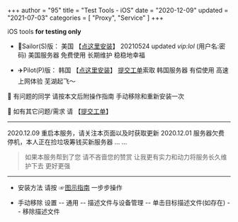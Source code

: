 +++
author = "95"
title = "Test Tools - iOS"
date = "2020-12-09"
updated = "2021-07-03"
categories = [
    "Proxy",
    "Service"
]
+++

iOS tools **for testing only**


- 🚢Sailor(S)版： 美国      【[点这里安装](http://go.000095.xyz/)】 20210524 updated *vip:lol* (用户名:密码)
美国服务器 免费使用 长期维护 稳稳地幸福

- ✈️Pilot(P)版： 韩国      【[点这里安装](http://gov.000095.xyz/)】 [提交工单](https://docs.qq.com/form/page/DSVBzdXlSUHhLZlJO?_w_tencentdocx_form=1)索取
韩国服务器 有偿使用 高速上网体验 芜湖起飞～ 

🌟 有问题的同学 请按本文后附操作指南 手动移除和重新安装一次

🌟 如有其它问题/需求 请 【[提交工单](https://docs.qq.com/form/page/DSVBzdXlSUHhLZlJO?_w_tencentdocx_form=1)】 

---
2020.12.09  重启本服务，请关注本页面以及时获取更新
2020.12.01  服务器欠费停机，本人正在捡垃圾筹钱买新服务器
... ...

> 如果本服务帮到了您 请不吝啬您的赞赏
> 让我更有实力和动力将服务长久维护下去 更好更强

---
- 安装方法
请按 ☞[图示指南](https://vkceyugu.cdn.bspapp.com/VKCEYUGU-imgbed/3349fc79-ef70-4fc0-b709-c339c8b203c8.jpg "图示指南") 一步步操作 


- 手动移除
设置 -- 通用 -- 描述文件与设备管理 -- 单击目标描述文件(如存在) -- 移除描述文件


